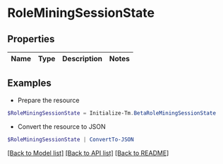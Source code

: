 # RoleMiningSessionState
## Properties

Name | Type | Description | Notes
------------ | ------------- | ------------- | -------------

## Examples

- Prepare the resource
```powershell
$RoleMiningSessionState = Initialize-Tm.BetaRoleMiningSessionState 
```

- Convert the resource to JSON
```powershell
$RoleMiningSessionState | ConvertTo-JSON
```

[[Back to Model list]](../README.md#documentation-for-models) [[Back to API list]](../README.md#documentation-for-api-endpoints) [[Back to README]](../README.md)

